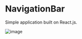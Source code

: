 # NavigationBar
Simple application built on React.js.


![image](https://user-images.githubusercontent.com/107784718/184370409-b0e1eef9-4968-4e76-b946-b575ceec6b79.png)
